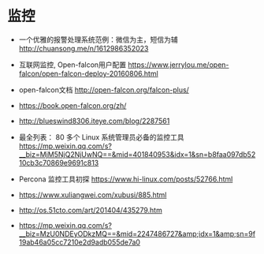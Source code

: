 # 监控

- 一个优雅的报警处理系统范例：微信为主，短信为辅 http://chuansong.me/n/1612986352023

- 互联网监控, Open-falcon用户配置 https://www.jerrylou.me/open-falcon/open-falcon-deploy-20160806.html
- open-falcon文档  http://open-falcon.org/falcon-plus/
- https://book.open-falcon.org/zh/

- http://blueswind8306.iteye.com/blog/2287561

- 最全列表： 80 多个 Linux 系统管理员必备的监控工具 https://mp.weixin.qq.com/s?__biz=MjM5NjQ2NjUwNQ==&mid=401840953&idx=1&sn=b8faa097db5210cb3c70869e9691c813


- Percona 监控工具初探 https://www.hi-linux.com/posts/52766.html

- https://www.xuliangwei.com/xubusi/885.html

- http://os.51cto.com/art/201404/435279.htm

- https://mp.weixin.qq.com/s?__biz=MzU0NDEyODkzMQ==&mid=2247486727&amp;idx=1&amp;sn=9f19ab46a05cc7210e2d9adb055de7a0
